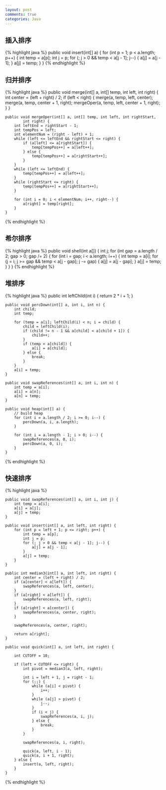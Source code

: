 ```yaml
---
layout: post
comments: true
categories: Java
---
```


## 插入排序

{% highlight java %}
	public void insert(int[] a) {
		for (int p = 1; p < a.length; p++) {
			int temp = a[p];
			int j = p;
			for (; j > 0 && temp < a[j - 1]; j--) {
				a[j] = a[j - 1];
			}
			a[j] = temp;
		}
	}
{% endhighlight %}

## 归并排序

{% highlight java %}
	public void merge(int[] a, int[] temp, int left, int right) {
		int center = (left + right) / 2;
		if (left < right) {
			merge(a, temp, left, center);
			merge(a, temp, center + 1, right);
			mergeOper(a, temp, left, center + 1, right);
		}
	}

	public void mergeOper(int[] a, int[] temp, int left, int rightStart,
			int right) {
		int leftEnd = rightStart - 1;
		int tempPos = left;
		int elementNum = (right - left) + 1;
		while (left <= leftEnd && rightStart <= right) {
			if (a[left] <= a[rightStart]) {
				temp[tempPos++] = a[left++];
			} else {
				temp[tempPos++] = a[rightStart++];
			}
		}
		while (left <= leftEnd) {
			temp[tempPos++] = a[left++];
		}
		while (rightStart <= right) {
			temp[tempPos++] = a[rightStart++];
		}

		for (int i = 0; i < elementNum; i++, right--) {
			a[right] = temp[right];
		}
	}
{% endhighlight %}

## 希尔排序

{% highlight java %}
	public void shell(int a[]) {
		int j;
		for (int gap = a.length / 2; gap > 0; gap /= 2) {
			for (int i = gap; i < a.length; i++) {
				int temp = a[i];
				for (j = i; j >= gap && temp < a[j - gap]; j -= gap) {
					a[j] = a[j - gap];
				}
				a[j] = temp;
			}
		}
	}
{% endhighlight %}

## 堆排序

{% highlight java %}
	public int leftChild(int i) {
		return 2 * i + 1;
	}

	public void percDown(int[] a, int i, int n) {
		int child;
		int temp;

		for (temp = a[i]; leftChild(i) < n; i = child) {
			child = leftChild(i);
			if (child != n - 1 && a[child] < a[child + 1]) {
				child++;
			}
			if (temp < a[child]) {
				a[i] = a[child];
			} else {
				break;
			}
		}
		a[i] = temp;
	}

	public void swapReferences(int[] a, int i, int n) {
		int temp = a[i];
		a[i] = a[n];
		a[n] = temp;
	}

	public void heap(int[] a) {
		// build heap
		for (int i = a.length / 2; i >= 0; i--) {
			percDown(a, i, a.length);
		}

		for (int i = a.length - 1; i > 0; i--) {
			swapReferences(a, 0, i);
			percDown(a, 0, i);
		}
	}
{% endhighlight %}

## 快速排序

{% highlight java %}

	public void swapReferences(int[] a, int i, int j) {
		int temp = a[i];
		a[i] = a[j];
		a[j] = temp;
	}

	public void insert(int[] a, int left, int right) {
		for (int p = left + 1; p <= right; p++) {
			int temp = a[p];
			int j = p;
			for (; j > 0 && temp < a[j - 1]; j--) {
				a[j] = a[j - 1];
			}
			a[j] = temp;
		}
	}

	public int median3(int[] a, int left, int right) {
		int center = (left + right) / 2;
		if (a[center] < a[left]) {
			swapReferences(a, left, center);
		}
		if (a[right] < a[left]) {
			swapReferences(a, left, right);
		}
		if (a[right] < a[center]) {
			swapReferences(a, center, right);
		}

		swapReferences(a, center, right);

		return a[right];
	}

	public void quick(int[] a, int left, int right) {

		int CUTOFF = 10;

		if (left + CUTOFF <= right) {
			int pivot = median3(a, left, right);

			int i = left + 1, j = right - 1;
			for (;;) {
				while (a[i] < pivot) {
					i++;
				}
				while (a[j] > pivot) {
					j--;
				}
				if (i < j) {
					swapReferences(a, i, j);
				} else {
					break;
				}
			}

			swapReferences(a, i, right);

			quick(a, left, i - 1);
			quick(a, i + 1, right);
		} else {
			insert(a, left, right);
		}
	}

{% endhighlight %}